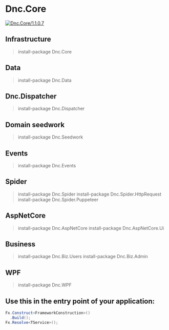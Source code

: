 ﻿Dnc.Core
===

[![Dnc.Core/1.1.0.7](https://img.shields.io/badge/nuget-1.1.0.7-blue.svg)](https://www.nuget.org/packages/Dnc.Core/1.1.0.7)

## Infrastructure
> install-package Dnc.Core

## Data
> install-package Dnc.Data

## Dnc.Dispatcher
> install-package Dnc.Dispatcher

## Domain seedwork
> install-package Dnc.Seedwork

## Events
> install-package Dnc.Events

## Spider
> install-package Dnc.Spider 
> install-package Dnc.Spider.HttpRequest
> install-package Dnc.Spider.Puppeteer

## AspNetCore
> install-package Dnc.AspNetCore
> install-package Dnc.AspNetCore.Ui

## Business
> install-package Dnc.Biz.Users
> install-package Dnc.Biz.Admin

## WPF
> install-package Dnc.WPF

## Use this in the entry point of your application: 

```c#
Fx.Construct<FrameworkConstruction>()
  .Build();
Fx.Resolve<TService>();
```


